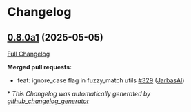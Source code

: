 # Changelog

## [0.8.0a1](https://github.com/OpenVoiceOS/ovos-utils/tree/0.8.0a1) (2025-05-05)

[Full Changelog](https://github.com/OpenVoiceOS/ovos-utils/compare/0.7.1...0.8.0a1)

**Merged pull requests:**

- feat: ignore\_case flag in fuzzy\_match utils [\#329](https://github.com/OpenVoiceOS/ovos-utils/pull/329) ([JarbasAl](https://github.com/JarbasAl))



\* *This Changelog was automatically generated by [github_changelog_generator](https://github.com/github-changelog-generator/github-changelog-generator)*
